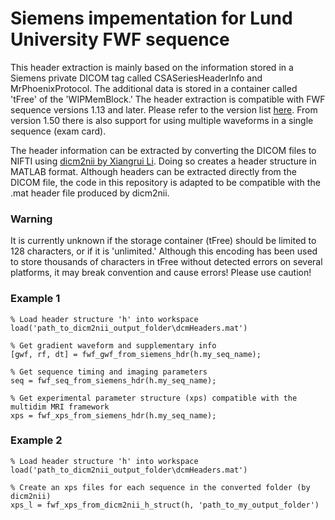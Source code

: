 # Siemens impementation for Lund University FWF sequence
This header extraction is mainly based on the information stored in a Siemens private DICOM tag called CSASeriesHeaderInfo and MrPhoenixProtocol. The additional data is stored in a container called 'tFree' of the 'WIPMemBlock.' The header extraction is compatible with FWF sequence versions 1.13 and later. Please refer to the version list [here](https://github.com/filip-szczepankiewicz/fwf_seq_resources/tree/master/Siemens). From version 1.50 there is also support for using multiple waveforms in a single sequence (exam card).

The header information can be extracted by converting the DICOM files to NIFTI using [dicm2nii by Xiangrui Li](https://github.com/xiangruili/dicm2nii). Doing so creates a header structure in MATLAB format. Although headers can be extracted directly from the DICOM file, the code in this repository is adapted to be compatible with the .mat header file produced by dicm2nii.

### Warning
It is currently unknown if the storage container (tFree) should be limited to 128 characters, or if it is 'unlimited.' Although this encoding has been used to store thousands of characters in tFree without detected errors on several platforms, it may break convention and cause errors! Please use caution!

### Example 1
```
% Load header structure 'h' into workspace
load('path_to_dicm2nii_output_folder\dcmHeaders.mat')

% Get gradient waveform and supplementary info
[gwf, rf, dt] = fwf_gwf_from_siemens_hdr(h.my_seq_name);

% Get sequence timing and imaging parameters
seq = fwf_seq_from_siemens_hdr(h.my_seq_name);

% Get experimental parameter structure (xps) compatible with the multidim MRI framework
xps = fwf_xps_from_siemens_hdr(h.my_seq_name);

```

### Example 2
```
% Load header structure 'h' into workspace
load('path_to_dicm2nii_output_folder\dcmHeaders.mat')

% Create an xps files for each sequence in the converted folder (by dicm2nii)
xps_l = fwf_xps_from_dicm2nii_h_struct(h, 'path_to_my_output_folder')

```
